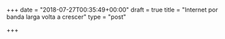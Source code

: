 +++
date = "2018-07-27T00:35:49+00:00"
draft = true
title = "Internet por banda larga volta a crescer"
type = "post"

+++
